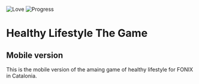 ![Love](https://img.shields.io/badge/made%20with-%E2%9D%A4-red.svg)
![Progress](https://img.shields.io/badge/in%20progress-70%25-9AB0FF.svg)
# Healthy Lifestyle The Game 
## Mobile version
This is the mobile version of the amaing game of healthy lifestyle for FONIX in Catalonia.

